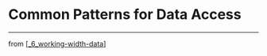 # Common Patterns for Data Access

---
from [[_6_working-width-data]]

[//begin]: # "Autogenerated link references for markdown compatibility"
[_6_working-width-data]: ../_6_working-width-data.md "Working with Data"
[//end]: # "Autogenerated link references"